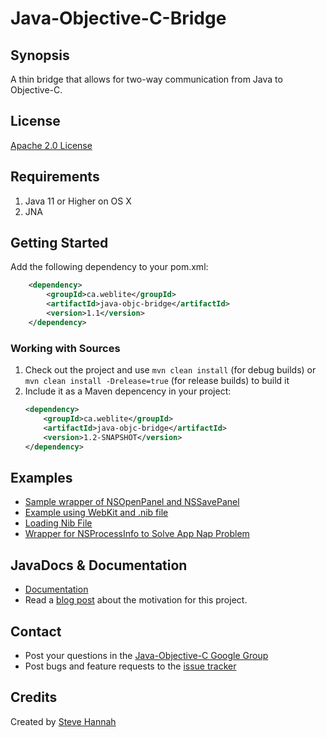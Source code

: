 # Java-Objective-C-Bridge

## Synopsis

A thin bridge that allows for two-way communication from Java to Objective-C.

## License

[Apache 2.0 License](https://www.apache.org/licenses/LICENSE-2.0.html)

## Requirements

1. Java 11 or Higher on OS X
2. JNA

## Getting Started

Add the following dependency to your pom.xml:
```xml
    <dependency>
        <groupId>ca.weblite</groupId>
        <artifactId>java-objc-bridge</artifactId>
        <version>1.1</version>
    </dependency>
```

### Working with Sources

1. Check out the project and use `mvn clean install` (for debug builds) or `mvn clean install -Drelease=true` (for release builds) to build it
2. Include it as a Maven depencency in your project:
    ```xml
    <dependency>
        <groupId>ca.weblite</groupId>
        <artifactId>java-objc-bridge</artifactId>
        <version>1.2-SNAPSHOT</version>
    </dependency>
    ```

## Examples

* [Sample wrapper of NSOpenPanel and NSSavePanel](https://gist.github.com/shannah/65007754c2b0f8add4f7) 
* [Example using WebKit and .nib file](src/test/java/ca/weblite/objc/TestWebView.java)
* [Loading Nib File](src/test/java/ca/weblite/objc/LoadNibSample.java)
* [Wrapper for NSProcessInfo to Solve App Nap Problem](src/test/java/ca/weblite/objc/NSProcessInfoUtils.java)

## JavaDocs & Documentation

* [Documentation](https://solutions.weblite.ca/maven/java-objc-bridge/apidocs/index.html)
* Read a [blog post](https://sjhannah.com/blog/2012/10/29/speaking-cocoa-from-java/) about the motivation for this project.

## Contact

* Post your questions in the [Java-Objective-C Google Group](https://groups.google.com/forum/#!forum/java-objective-c-bridge)
* Post bugs and feature requests to the [issue tracker](https://github.com/shannah/Java-Objective-C-Bridge/issues)

## Credits

Created by [Steve Hannah](https://sjhannah.com)
